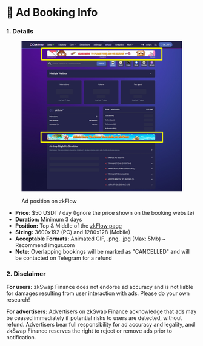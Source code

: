# 🎉 Ad Booking Info

### 1. Details

<figure><img src="../.gitbook/assets/Screenshot_1.png" alt=""><figcaption><p>Ad position on zkFlow</p></figcaption></figure>

* **Price**: $50 USDT / day (Ignore the price shown on the booking website)
* **Duration:** Minimum 3 days
* **Position:** Top & Middle of the [zkFlow page](https://zkswap.finance/zkflow)
* **Sizing:** 3600x192 (PC) and 1280x128 (Mobile)
* **Acceptable Formats:** Animated GIF, .png, .jpg (Max: 5Mb) \~ Recommend imgur.com
* **Note:** Overlapping bookings will be marked as "CANCELLED" and will be contacted on Telegram for a refund

### 2. **Disclaimer**

**For users:** zkSwap Finance does not endorse ad accuracy and is not liable for damages resulting from user interaction with ads. Please do your own research!

**For advertisers:** Advertisers on zkSwap Finance acknowledge that ads may be ceased immediately if potential risks to users are detected, without refund. Advertisers bear full responsibility for ad accuracy and legality, and zkSwap Finance reserves the right to reject or remove ads prior to notification.

